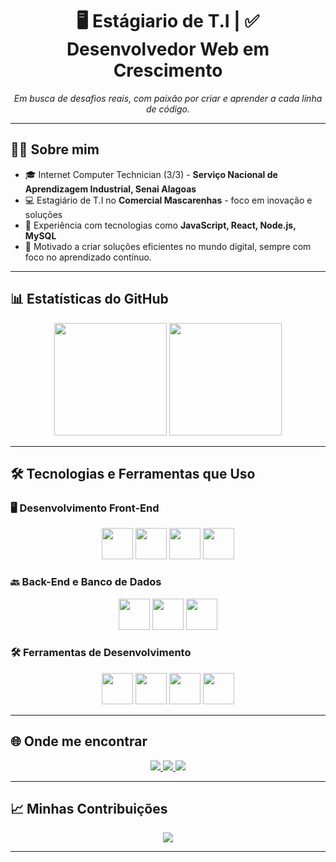 <div align="center">
  
  <h1>🖥️ Estágiario de T.I | ✅ Desenvolvedor Web em Crescimento</h1>

  <p align="center">
    <i>Em busca de desafios reais, com paixão por criar e aprender a cada linha de código.</i>
  </p>
</div>

---

## 🧑‍🎓 Sobre mim

- 🎓 Internet Computer Technician (3/3) - <strong>Serviço Nacional de Aprendizagem Industrial, Senai Alagoas</strong>
- 💻 Estagiário de T.I no <strong>Comercial Mascarenhas</strong> - foco em inovação e soluções
- 🔧 Experiência com tecnologias como <strong>JavaScript, React, Node.js, MySQL</strong>
- 🌟 Motivado a criar soluções eficientes no mundo digital, sempre com foco no aprendizado contínuo.

---

## 📊 Estatísticas do GitHub

<div align="center">
  <img height="180em" src="https://github-readme-stats.vercel.app/api?username=caioarchive&show_icons=true&hide_title=true&theme=dracula&hide_border=true" />
  <img height="180em" src="https://github-readme-stats.vercel.app/api/top-langs/?username=caioarchive&layout=compact&theme=dracula&hide_border=true"/>
</div>

---

## 🛠️ Tecnologias e Ferramentas que Uso

### 🖥️ **Desenvolvimento Front-End**
<p align="center">
  <img src="https://cdn.jsdelivr.net/gh/devicons/devicon/icons/html5/html5-original.svg" width="50" />
  <img src="https://cdn.jsdelivr.net/gh/devicons/devicon/icons/css3/css3-original.svg" width="50" />
  <img src="https://cdn.jsdelivr.net/gh/devicons/devicon/icons/javascript/javascript-original.svg" width="50" />
  <img src="https://cdn.jsdelivr.net/gh/devicons/devicon/icons/react/react-original.svg" width="50" />
</p>

### 🔙 **Back-End e Banco de Dados**
<p align="center">
  <img src="https://cdn.jsdelivr.net/gh/devicons/devicon/icons/nodejs/nodejs-original.svg" width="50" />
  <img src="https://cdn.jsdelivr.net/gh/devicons/devicon/icons/mysql/mysql-original.svg" width="50" />
  <img src="https://cdn.jsdelivr.net/gh/devicons/devicon/icons/java/java-original.svg" width="50" />
</p>

### 🛠️ **Ferramentas de Desenvolvimento**
<p align="center">
  <img src="https://cdn.jsdelivr.net/gh/devicons/devicon/icons/git/git-original.svg" width="50" />
  <img src="https://cdn.jsdelivr.net/gh/devicons/devicon/icons/github/github-original.svg" width="50" />
  <img src="https://cdn.jsdelivr.net/gh/devicons/devicon/icons/vercel/vercel-original.svg" width="50" />
  <img src="https://lovable.dev/img/logo/lovable-icon-bg-light.png" width="50" />
</p>

---

## 🌐 Onde me encontrar

<p align="center">
  <a href="https://www.linkedin.com/in/seu-usuario" target="_blank">
    <img src="https://img.shields.io/badge/LinkedIn-0077B5?style=for-the-badge&logo=linkedin&logoColor=white"/>
  </a>
  <a href="https://github.com/caioarchive" target="_blank">
    <img src="https://img.shields.io/badge/GitHub-100000?style=for-the-badge&logo=github&logoColor=white"/>
  </a>
  <a href="https://www.instagram.com/caioarchive" target="_blank">
    <img src="https://img.shields.io/badge/Instagram-E4405F?style=for-the-badge&logo=instagram&logoColor=white"/>
  </a>
</p>

---

## 📈 Minhas Contribuições

<div align="center">
  <img src="https://github-readme-streak-stats.herokuapp.com/?user=caioarchive&theme=dracula&hide_border=true" />
</div>

---

